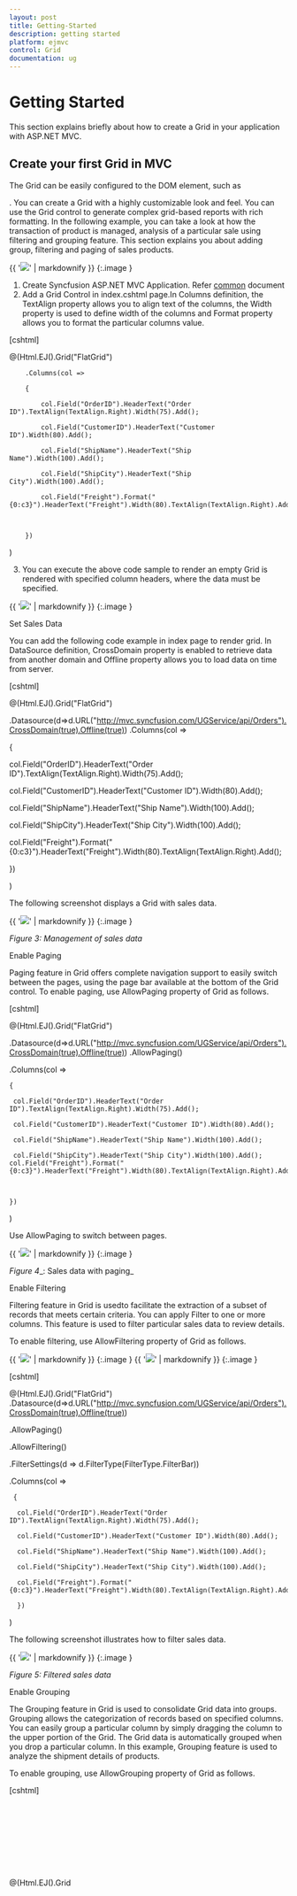 ```yaml
---
layout: post
title: Getting-Started
description: getting started
platform: ejmvc
control: Grid
documentation: ug
---
```


# Getting Started

This section explains briefly about how to create a Grid in your application with ASP.NET MVC.

## Create your first Grid in MVC

The Grid can be easily configured to the DOM element, such as <div>. You can create a Grid with a highly customizable look and feel. You can use the Grid control to generate complex grid-based reports with rich formatting. In the following example, you can take a look at how the transaction of product is managed, analysis of a particular sale using filtering and grouping feature. This section explains you about adding group, filtering and paging of sales products.

{{ '![](Getting-Started_images/Getting-Started_img1.png)' | markdownify }}
{:.image }




1. Create Syncfusion ASP.NET MVC Application. Refer [common](http://help.syncfusion.com/ug/js/Documents/gettingstartedwithmv.htm) document
2. Add a Grid Control in index.cshtml page.In Columns definition, the TextAlign property allows you to align text of the columns, the Width property is used to define width of the columns and Format property allows you to format the particular columns value.





[cshtml]

@(Html.EJ().Grid<object>("FlatGrid")

        .Columns(col =>

        {

            col.Field("OrderID").HeaderText("Order ID").TextAlign(TextAlign.Right).Width(75).Add();

            col.Field("CustomerID").HeaderText("Customer ID").Width(80).Add();

            col.Field("ShipName").HeaderText("Ship Name").Width(100).Add();

            col.Field("ShipCity").HeaderText("Ship City").Width(100).Add();

            col.Field("Freight").Format("{0:c3}").HeaderText("Freight").Width(80).TextAlign(TextAlign.Right).Add();



        })

 )

3. You can execute the above code sample to render an empty Grid is rendered with specified column headers, where the data must be specified.



{{ '![](Getting-Started_images/Getting-Started_img2.png)' | markdownify }}
{:.image }


Set Sales Data

You can add the following code example in index page to render grid. In DataSource definition, CrossDomain property is enabled to retrieve data from another domain and Offline property allows you to load data on time from server.


[cshtml]

@(Html.EJ().Grid<object>("FlatGrid")

.Datasource(d=>d.URL("http://mvc.syncfusion.com/UGService/api/Orders").CrossDomain(true).Offline(true))   .Columns(col =>

{

col.Field("OrderID").HeaderText("Order ID").TextAlign(TextAlign.Right).Width(75).Add();

col.Field("CustomerID").HeaderText("Customer ID").Width(80).Add();

col.Field("ShipName").HeaderText("Ship Name").Width(100).Add();

col.Field("ShipCity").HeaderText("Ship City").Width(100).Add();

col.Field("Freight").Format("{0:c3}").HeaderText("Freight").Width(80).TextAlign(TextAlign.Right).Add();



})

)


The following screenshot displays a Grid with sales data.





{{ '![](Getting-Started_images/Getting-Started_img3.png)' | markdownify }}
{:.image }




_Figure 3: Management of sales data_

Enable Paging

Paging feature in Grid offers complete navigation support to easily switch between the pages, using the page bar available at the bottom of the Grid control. To enable paging, use AllowPaging property of Grid as follows.



[cshtml]

@(Html.EJ().Grid<object>("FlatGrid")

.Datasource(d=>d.URL("http://mvc.syncfusion.com/UGService/api/Orders").CrossDomain(true).Offline(true))      .AllowPaging()

   .Columns(col =>

    {

     col.Field("OrderID").HeaderText("Order ID").TextAlign(TextAlign.Right).Width(75).Add();

     col.Field("CustomerID").HeaderText("Customer ID").Width(80).Add();

     col.Field("ShipName").HeaderText("Ship Name").Width(100).Add();

     col.Field("ShipCity").HeaderText("Ship City").Width(100).Add();      col.Field("Freight").Format("{0:c3}").HeaderText("Freight").Width(80).TextAlign(TextAlign.Right).Add();



    })

 )



Use AllowPaging to switch between pages.





{{ '![](Getting-Started_images/Getting-Started_img4.png)' | markdownify }}
{:.image }




_Figure_ _4__: Sales data with paging_

Enable Filtering

Filtering feature in Grid is usedto facilitate the extraction of a subset of records that meets certain criteria. You can apply Filter to one or more columns. This feature is used to filter particular sales data to review details.

To enable filtering, use AllowFiltering property of Grid as follows.

{{ '![](Getting-Started_images/Getting-Started_img5.png)' | markdownify }}
{:.image }
{{ '![](Getting-Started_images/Getting-Started_img6.png)' | markdownify }}
{:.image }


[cshtml]

@(Html.EJ().Grid<object>("FlatGrid")  .Datasource(d=>d.URL("http://mvc.syncfusion.com/UGService/api/Orders").CrossDomain(true).Offline(true))   

   .AllowPaging()

   .AllowFiltering()

   .FilterSettings(d => d.FilterType(FilterType.FilterBar))

   .Columns(col =>

     {	

      col.Field("OrderID").HeaderText("Order ID").TextAlign(TextAlign.Right).Width(75).Add();

      col.Field("CustomerID").HeaderText("Customer ID").Width(80).Add();

      col.Field("ShipName").HeaderText("Ship Name").Width(100).Add();

      col.Field("ShipCity").HeaderText("Ship City").Width(100).Add();      

      col.Field("Freight").Format("{0:c3}").HeaderText("Freight").Width(80).TextAlign(TextAlign.Right).Add();

      })

 )



The following screenshot illustrates how to filter sales data.





{{ '![](Getting-Started_images/Getting-Started_img7.png)' | markdownify }}
{:.image }




_Figure 5: Filtered sales data_

Enable Grouping

The Grouping feature in Grid is used to consolidate Grid data into groups. Grouping allows the categorization of records based on specified columns. You can easily group a particular column by simply dragging the column to the upper portion of the Grid. The Grid data is automatically grouped when you drop a particular column. In this example, Grouping feature is used to analyze the shipment details of products.

To enable grouping, use AllowGrouping property of Grid as follows.



[cshtml]

@(Html.EJ().Grid<object>("FlatGrid")

.Datasource(d=>d.URL("http://mvc.syncfusion.com/UGService/api/Orders").CrossDomain(true).Offline(true))    .AllowPaging()

   .AllowGrouping()

   .GroupSettings(group => group.GroupedColumns(col=>col.Add("ShipName") ))

   .AllowFiltering()

   .FilterSettings(d => d.FilterType(FilterType.FilterBar))

   .Columns(col =>

     {

        col.Field("OrderID").HeaderText("Order ID").TextAlign(TextAlign.Right).Width(75).Add();

        col.Field("CustomerID").HeaderText("Customer ID").Width(80).Add();

        col.Field("ShipName").HeaderText("Ship Name").Width(100).Add();

        col.Field("ShipCity").HeaderText("Ship City").Width(100).Add();    col.Field("Freight").Format("{0:c3}").HeaderText("Freight").Width(80).TextAlign(TextAlign.Right).Add();



     })

 )



The following screenshot shows the analysis of sales data by grouping unit stock.



{{ '![](Getting-Started_images/Getting-Started_img8.png)' | markdownify }}
{:.image }


Enable Group Summary

Enable ShowSummary property allows you to summarize the Grid data into groups. Grouping allows the categorization of records based on specified columns. Group summary summarizes the data present in the group. In this example, Group summary is used to summarize freight data of grouped ship name category.

The following code example shows the option to enable group summary.


[cshtml]

@(Html.EJ().Grid<object>("FlatGrid")

.Datasource(d=>d.URL("http://mvc.syncfusion.com/UGService/api/Orders").CrossDomain(true).Offline(true))   

   .AllowPaging()

   .AllowGrouping()

.ShowSummary()

.GroupSettings(group => group.GroupedColumns(col=>col.Add("ShipName") ))

   .AllowFiltering()

   .FilterSettings(d => d.FilterType(FilterType.FilterBar))

.SummaryRow(row =>

      {

        row.ShowTotalSummary(false)

           .SummaryColumns(col =>

              {

                col.SummaryType(SummaryType.Sum)

                   .DisplayColumn("Freight")

                   .DataMember("Freight")

                   .Prefix("Sum = ")

                   .Format("{0:c3}")

                   .Add();

               }).Add();

     })

  .Columns(col =>

    {

     col.Field("OrderID").HeaderText("Order ID").TextAlign(TextAlign.Right).Width(75).Add();

     col.Field("CustomerID").HeaderText("Customer ID").Width(80).Add();

     col.Field("ShipName").HeaderText("Ship Name").Width(100).Add();

     col.Field("ShipCity").HeaderText("Ship City").Width(100).Add();                col.Field("Freight").Format("{0:c3}").HeaderText("Freight").Width(80).TextAlign(TextAlign.Right).Add();

        })

 )



The following screenshot shows the group summary.

{{ '![](Getting-Started_images/Getting-Started_img9.png)' | markdownify }}
{:.image }




_Figure_ _7__: Group summary_

